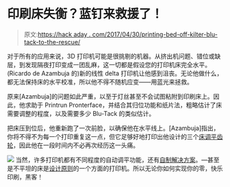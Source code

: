 # 印刷床失衡？蓝钉来救援了！

> 原文:[https://hack aday . com/2017/04/30/printing-bed-off-kilter-blu-tack-to-the-rescue/](https://hackaday.com/2017/04/30/printing-bed-off-kilter-blu-tack-to-the-rescue/)

对于所有的应用来说，3D 打印机可能是很挑剔的机器。从挤出机问题、错位或缺层，到发现隔夜打印变成一团乱麻，这一切都是假设您的打印机床完全水平。(Ricardo de Azambuja 的)新的线性 delta 打印机让他感到沮丧。无论他做什么，都无法保持床的水平校准，所以他不得不随机应变——用蓝光来拯救。

原来[Azambuja]的问题如此严重，以至于灯丝甚至不会试图粘附到印刷床上。因此，他求助于 Printrun Pronterface，并结合其归位功能和纸片法，粗略估计了床需要调整的程度，以及需要多少 Blu-Tack 的类似估计。

把床压到位后，他重新跑了一次前脸，以确保他在水平线上。[Azambuja]指出，你将不得不为每一个打印重复这一点，但它足够好地打印出他设计的三个[床调平齿轮](http://www.thingiverse.com/thing:2252569)，因此他在一段时间内不必再次经历这一头痛。

[![](../Images/982d946bc20411f7bcd111c8058318f2.png)](https://hackaday.com/wp-content/uploads/2017/04/b054b5bd3199cd7c201cbe39d58e4638_display_large.jpg) 当然，许多打印机都有不同程度的自动调平功能，还有[自制解决方案](http://hackaday.com/2016/01/31/tribed-3d-printer-configuration-doesnt-ever-need-to-be-leveled/)。—甚至是不平坦的床是[设计原则](http://hackaday.com/2017/01/19/3d-printer-with-tilted-bed/)的一个方面的打印机。所以无论你如何实现你的零，快乐印刷，黑客！